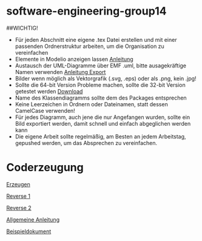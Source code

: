 # software-engineering-group14
##WICHTIG!
- Für jeden Abschnitt eine eigene .tex Datei erstellen und mit einer passenden Ordnerstruktur arbeiten, um die Organisation zu vereinfachen
- Elemente in Modelio anzeigen lassen [Anleitung](https://forge.modelio.org/projects/modelio-user-manual-english-22/wiki/Modeler-_modeler_diagrams_showing_masking_elements "Liest das überhaupt jemand?")
- Austausch der UML-Diagramme über EMF .uml, bitte ausagekräftige Namen verwenden [Anleitung Export](https://forge.modelio.org/projects/modelio3-usermanual-english-300/wiki/Xmi_exporting "Wie man seine Daten Exportiert")
- Bilder wenn möglich als Vektorgrafik (.svg, .eps) oder als .png, kein .jpg!
- Sollte die 64-bit Version Probleme machen, sollte die 32-bit Version getestet werden [Download](https://www.modelio.org/downloads/download-modelio.html "Hier klicken!")
- Name des Klassendiagramms sollte dem des Packages entsprechen
- Keine Leerzeichen in Ordnern oder Dateinamen, statt dessen CamelCase verwenden!
- Für jedes Diagramm, auch jene die nur Angefangen wurden, sollte ein Bild exportiert werden, damit schnell und einfach abgeglichen werden kann
- Die eigene Arbeit sollte regelmäßig, am Besten an jedem Arbeitstag, gepushed werden, um das Absprechen zu vereinfachen.
# Coderzeugung
[Erzeugen](http://forge.modelio.org/projects/javadesigner-modelio3-user-manual-english/wiki/Javadesigner-_javadeveloper_generating_java_code_java_code_generation_functions)

[Reverse 1](http://forge.modelio.org/projects/javadesigner-modelio3-user-manual-english/wiki/Javadesigner-_javadeveloper_java_reverse_launching_reverse_command)

[Reverse 2](http://forge.modelio.org/projects/javadesigner-modelio3-user-manual-english/wiki/Javadesigner-_javadeveloper_java_reverse_functioning_reverse_tool)

[Allgemeine Anleitung](http://forge.modelio.org/projects/javadesigner-modelio3-user-manual-english/wiki)

[Beispieldokument](http://www.ecs.csun.edu/~rlingard/COMP684/Example2SoftArch.htm "sehr kurz")

